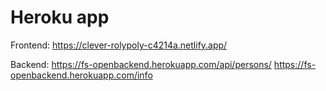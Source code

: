 # Heroku app

Frontend: https://clever-rolypoly-c4214a.netlify.app/

Backend:  https://fs-openbackend.herokuapp.com/api/persons/
          https://fs-openbackend.herokuapp.com/info
